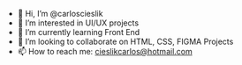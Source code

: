 - 👋 Hi, I’m @carloscieslik
- 👀 I’m interested in UI/UX projects
- 🌱 I’m currently learning Front End 
- 💞️ I’m looking to collaborate on HTML, CSS, FIGMA Projects
- 📫 How to reach me: cieslikcarlos@hotmail.com

<!---
carloscieslik/carloscieslik is a ✨ special ✨ repository because its `README.md` (this file) appears on your GitHub profile.
You can click the Preview link to take a look at your changes.
--->
